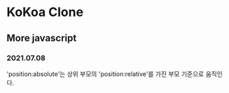 # KoKoa Clone

## **More javascript**

### 2021.07.08

'position:absolute'는 상위 부모의 'position:relative'를 가진 부모 기준으로 움직인다.
